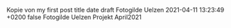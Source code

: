 Kopie von my first post
title	date	draft
Fotogilde Uelzen
2021-04-11 13:23:49 +0200
false
Fotogilde Uelzen Projekt April2021
